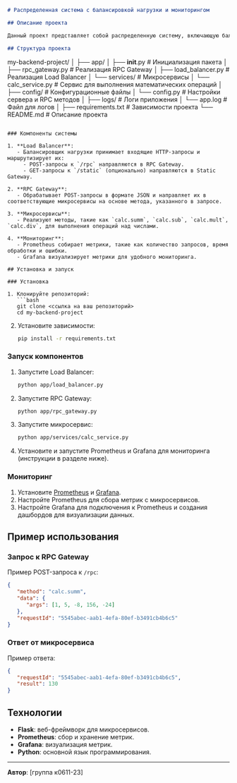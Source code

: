 ```markdown
# Распределенная система с балансировкой нагрузки и мониторингом

## Описание проекта

Данный проект представляет собой распределенную систему, включающую балансировщик нагрузки, RPC Gateway для взаимодействия с микросервисами, микросервисы для выполнения операций, а также систему мониторинга с использованием Prometheus и Grafana.

## Структура проекта

```
my-backend-project/
│
├── app/
│   ├── __init__.py              # Инициализация пакета
│   ├── rpc_gateway.py           # Реализация RPC Gateway
│   ├── load_balancer.py         # Реализация Load Balancer
│   └── services/                # Микросервисы
│       └── calc_service.py      # Сервис для выполнения математических операций
│
├── config/                      # Конфигурационные файлы
│   └── config.py                # Настройки сервера и RPC методов
│
├── logs/                        # Логи приложения
│   └── app.log                  # Файл для логов
│
├── requirements.txt             # Зависимости проекта
└── README.md                    # Описание проекта
```

### Компоненты системы

1. **Load Balancer**:
   - Балансировщик нагрузки принимает входящие HTTP-запросы и маршрутизирует их:
     - POST-запросы к `/rpc` направляются в RPC Gateway.
     - GET-запросы к `/static` (опционально) направляются в Static Gateway.

2. **RPC Gateway**:
   - Обрабатывает POST-запросы в формате JSON и направляет их в соответствующие микросервисы на основе метода, указанного в запросе.

3. **Микросервисы**:
   - Реализуют методы, такие как `calc.summ`, `calc.sub`, `calc.mult`, `calc.div`, для выполнения операций над числами.

4. **Мониторинг**:
   - Prometheus собирает метрики, такие как количество запросов, время обработки и ошибки.
   - Grafana визуализирует метрики для удобного мониторинга.

## Установка и запуск

### Установка

1. Клонируйте репозиторий:
   ```bash
   git clone <ссылка на ваш репозиторий>
   cd my-backend-project
   ```

2. Установите зависимости:
   ```bash
   pip install -r requirements.txt
   ```

### Запуск компонентов

1. Запустите Load Balancer:
   ```bash
   python app/load_balancer.py
   ```

2. Запустите RPC Gateway:
   ```bash
   python app/rpc_gateway.py
   ```

3. Запустите микросервис:
   ```bash
   python app/services/calc_service.py
   ```

4. Установите и запустите Prometheus и Grafana для мониторинга (инструкции в разделе ниже).

### Мониторинг

1. Установите [Prometheus](https://prometheus.io/) и [Grafana](https://grafana.com/).
2. Настройте Prometheus для сбора метрик с микросервисов.
3. Настройте Grafana для подключения к Prometheus и создания дашбордов для визуализации данных.

## Пример использования

### Запрос к RPC Gateway

Пример POST-запроса к `/rpc`:
```json
{
   "method": "calc.summ",
   "data": {
      "args": [1, 5, -8, 156, -24]
   },
   "requestId": "5545abec-aab1-4efa-80ef-b3491cb4b6c5"
}
```

### Ответ от микросервиса

Пример ответа:
```json
{
   "requestId": "5545abec-aab1-4efa-80ef-b3491cb4b6c5",
   "result": 130
}
```

## Технологии

- **Flask**: веб-фреймворк для микросервисов.
- **Prometheus**: сбор и хранение метрик.
- **Grafana**: визуализация метрик.
- **Python**: основной язык программирования.


---

**Автор**: [группа к0611-23]  

```
